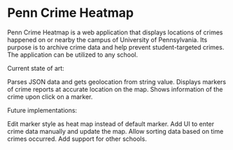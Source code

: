 # Penn Crime Heatmap

Penn Crime Heatmap is a web application that displays locations of crimes happened on or nearby the campus of University of Pennsylvania. Its purpose is to archive crime data and help prevent student-targeted crimes. The application can be utilized to any school.

Current state of art:

  Parses JSON data and gets geolocation from string value.
  Displays markers of crime reports at accurate location on the map.
  Shows information of the crime upon click on a marker.

Future implementations:

  Edit marker style as heat map instead of default marker. 
  Add UI to enter crime data manually and update the map.
  Allow sorting data based on time crimes occurred.
  Add support for other schools.
